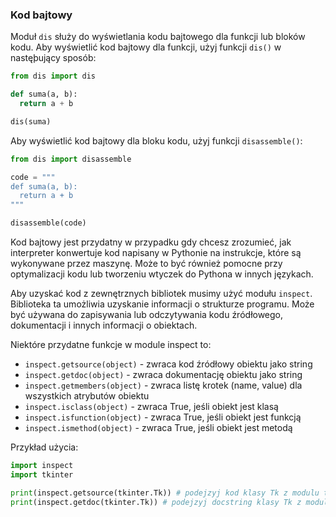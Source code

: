 ### Kod bajtowy
Moduł `dis` służy do wyświetlania kodu bajtowego dla funkcji lub bloków kodu. Aby wyświetlić kod bajtowy dla funkcji, użyj funkcji `dis()` w nastęþujący sposób:

```python
from dis import dis

def suma(a, b):
  return a + b

dis(suma)
```

Aby wyświetlić kod bajtowy dla bloku kodu, użyj funkcji `disassemble()`:

```python
from dis import disassemble

code = """
def suma(a, b):
  return a + b
"""

disassemble(code)
```

Kod bajtowy jest przydatny w przypadku gdy chcesz zrozumieć, jak interpreter konwertuje kod napisany w Pythonie na instrukcje, które są wykonywane przez maszynę. Może to być również pomocne przy optymalizacji kodu lub tworzeniu wtyczek do Pythona w innych językach.
    
Aby uzyskać kod z zewnętrznych bibliotek musimy użyć modułu <code>inspect</code>. Biblioteka ta umożliwia uzyskanie informacji o strukturze programu. Może być używana do zapisywania lub odczytywania kodu źródłowego, dokumentacji i innych informacji o obiektach.

Niektóre przydatne funkcje w module inspect to:

* `inspect.getsource(object)` - zwraca kod źródłowy obiektu jako string
* `inspect.getdoc(object)` - zwraca dokumentację obiektu jako string
* `inspect.getmembers(object)` - zwraca listę krotek (name, value) dla wszystkich atrybutów obiektu
* `inspect.isclass(object)` - zwraca True, jeśli obiekt jest klasą
* `inspect.isfunction(object)` - zwraca True, jeśli obiekt jest funkcją
* `inspect.ismethod(object)` - zwraca True, jeśli obiekt jest metodą

Przykład użycia:

```python
import inspect
import tkinter

print(inspect.getsource(tkinter.Tk)) # podejzyj kod klasy Tk z modulu tkinter
print(inspect.getdoc(tkinter.Tk)) # podejzyj docstring klasy Tk z modulu tkinter
```
